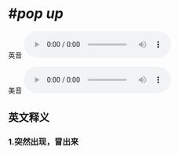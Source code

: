 # ***\#pop up*** 
英音
<audio src="./media/pop up1_AAC.aac" controls="controls"></audio>

美音
<audio src="./media/pop up2_AAC.aac" controls="controls"></audio>



  

英文释义
---
### 1.**突然出现，冒出来**  


